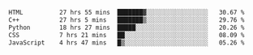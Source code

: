 <!--START_SECTION:waka-->

```txt
HTML          27 hrs 55 mins  ███████▓░░░░░░░░░░░░░░░░░   30.67 %
C++           27 hrs 5 mins   ███████▒░░░░░░░░░░░░░░░░░   29.76 %
Python        18 hrs 27 mins  █████░░░░░░░░░░░░░░░░░░░░   20.26 %
CSS           7 hrs 21 mins   ██░░░░░░░░░░░░░░░░░░░░░░░   08.09 %
JavaScript    4 hrs 47 mins   █▒░░░░░░░░░░░░░░░░░░░░░░░   05.26 %
```

<!--END_SECTION:waka-->
